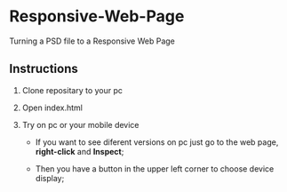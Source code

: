 # Responsive-Web-Page
Turning a PSD file to a Responsive Web Page

## Instructions

 1. Clone repositary to your pc
 
 2. Open index.html
 
 3. Try on pc or your mobile device
    - If you want to see diferent versions on pc just go to the web page, __right-click__ and __Inspect__;
    
    - Then you have a button in the upper left corner to choose device display;
